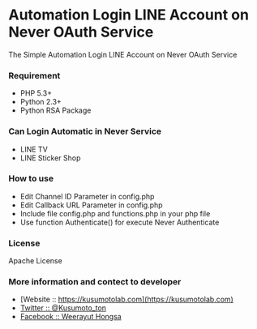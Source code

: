 # Automation Login LINE Account on Never OAuth Service
The Simple Automation Login LINE Account on Never OAuth Service
### Requirement
- PHP 5.3+
- Python 2.3+
- Python RSA Package

### Can Login Automatic in Never Service
- LINE TV
- LINE Sticker Shop

### How to use
- Edit Channel ID Parameter in config.php
- Edit Callback URL Parameter in config.php
- Include file config.php and functions.php in your php file
- Use function Authenticate() for execute Never Authenticate

### License
Apache License

### More information and contect to developer
* [Website :: https://kusumotolab.com](https://kusumotolab.com)
* [Twitter :: @Kusumoto_ton](https://twtter.com/kusumoto_ton)
* [Facebook :: Weerayut Hongsa](https://facebook.com/Azerdar.t.Kusumoto)
